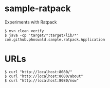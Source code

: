 # sample-ratpack

Experiments with Ratpack

~~~
$ mvn clean verify
$ java -cp 'target/*:target/lib/*' com.github.phoswald.sample.ratpack.Application
~~~

# URLs

    $ curl "http://localhost:8080/"
    $ curl "http://localhost:8080/about"
    $ curl "http://localhost:8080/now"

